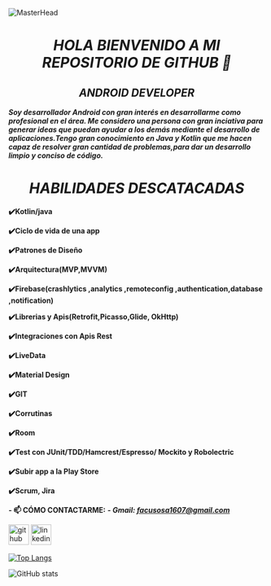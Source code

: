 ![MasterHead](https://1.bp.blogspot.com/-7A4WynwLsMw/XbBpCXG8fHI/AAAAAAAAMt4/uOa1bpLskYgrwGbllhSu2SDj_Mig8SXJQCLcBGAsYHQ/s1600/2000_600px.gif)
***<h1 align="center">HOLA BIENVENIDO A MI REPOSITORIO DE GITHUB 👋</h1>***
***<h2 align="center">ANDROID DEVELOPER</h2>***



***Soy desarrollador Android con gran interés en desarrollarme como profesional en el área. Me considero una persona con gran inciativa para generar ideas que puedan ayudar a los demás mediante el desarrollo de aplicaciones.Tengo gran conocimiento en Java y Kotlin que me hacen capaz de resolver gran cantidad de problemas,para dar un desarrollo limpio y conciso de código.***




***<h1 align="center">HABILIDADES DESCATACADAS</h1>***

**✔️Kotlin/java**

**✔️Ciclo de vida de una app**

**✔️Patrones de Diseño**

**✔️Arquitectura(MVP,MVVM)** 

**✔️Firebase(crashlytics ,analytics ,remoteconfig ,authentication,database ,notification)**

**✔️Librerias y Apis(Retrofit,Picasso,Glide, OkHttp)**

**✔️Integraciones con Apis Rest** 

**✔️LiveData** 

**✔️Material Design**

**✔️GIT**

**✔️Corrutinas**

**✔️Room**

**✔️Test con JUnit/TDD/Hamcrest/Espresso/
Mockito y Robolectric**

**✔️Subir app a la Play Store**

**✔️Scrum, Jira**


**- 📫 CÓMO CONTACTARME:** 
***- Gmail: facusosa1607@gmail.com***


[<img src='https://cdn.jsdelivr.net/npm/simple-icons@3.0.1/icons/github.svg' alt='github' height='40'>](https://github.com/FacuSosa)  [<img src='https://cdn.jsdelivr.net/npm/simple-icons@3.0.1/icons/linkedin.svg' alt='linkedin' height='40'>](https://www.linkedin.com/in/https://www.linkedin.com/in/sosafacundo//)  

[![Top Langs](https://github-readme-stats.vercel.app/api/top-langs/?username=FacuSosa)](https://github.com/anuraghazra/github-readme-stats)

![GitHub stats](https://github-readme-stats.vercel.app/api?username=FacuSosa&show_icons=true)  


